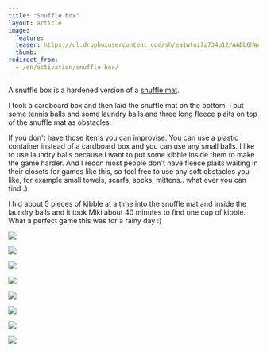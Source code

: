 ```yaml
---
title: "Snuffle box"
layout: article
image:
  feature:
  teaser: https://dl.dropboxusercontent.com/sh/ea1wtnz7z734o12/AADb6hWcvIWmXhQtWJ9W17jwa/aktivointi/haistelulaatikko/DS41144-245px.jpg
  thumb:
redirect_from:
  - /en/activation/snuffle-box/
---
```


A snuffle box is a hardened version of a [snuffle mat](/en/brain-games/snuffle-mat/).

I took a cardboard box and then laid the snuffle mat on the bottom. I put some tennis balls and some laundry balls and three long fleece plaits on top of the snuffle mat as obstacles.

If you don't have those items you can improvise. You can use a plastic container instead of a cardboard box and you can use any small balls. I like to use laundry balls because I want to put some kibble inside them to make the game harder. And I recon most people don't have fleece plaits waiting in their closets for games like this, so feel free to use any soft obstacles you like, for example small towels, scarfs, socks, mittens.. what ever you can find :)

I hid about 5 pieces of kibble at a time into the snuffle mat and inside the laundry balls and it took Miki about 40 minutes to find one cup of kibble. What a perfect game this was for a rainy day :)

[![](https://dl.dropboxusercontent.com/sh/ea1wtnz7z734o12/AAASg0PWJz7W1rZifFpV4lC-a/aktivointi/haistelulaatikko/DS41013-800px.jpg)](https://dl.dropboxusercontent.com/sh/ea1wtnz7z734o12/AAA6kaPiZbsQa0AHyZYtMrEua/aktivointi/haistelulaatikko/DS41013.jpg)

[![](https://dl.dropboxusercontent.com/sh/ea1wtnz7z734o12/AAA9NwgQnGuC8HpCi9zjb353a/aktivointi/haistelulaatikko/DS40996-800px.jpg)](https://dl.dropboxusercontent.com/sh/ea1wtnz7z734o12/AAA1O3X1NhG1_hzcTR0nuZJBa/aktivointi/haistelulaatikko/DS40996.jpg)

[![](https://dl.dropboxusercontent.com/sh/ea1wtnz7z734o12/AAAwDFlx10zCITNE0WkBFNE2a/aktivointi/haistelulaatikko/DS41005-800px.jpg)](https://dl.dropboxusercontent.com/sh/ea1wtnz7z734o12/AAD9EKoZSELanPFV4qKtyNESa/aktivointi/haistelulaatikko/DS41005.jpg)

[![](https://dl.dropboxusercontent.com/sh/ea1wtnz7z734o12/AADjeLAS0jzk0Fo5DpFL07SXa/aktivointi/haistelulaatikko/DS41030-800px.jpg)](https://dl.dropboxusercontent.com/sh/ea1wtnz7z734o12/AAAEqis9NgYNSGEbmzisDbIfa/aktivointi/haistelulaatikko/DS41030.jpg)

[![](https://dl.dropboxusercontent.com/sh/ea1wtnz7z734o12/AAAWfzyLfXzEqqFamGy-ozVta/aktivointi/haistelulaatikko/DS41037-800px.jpg)](https://dl.dropboxusercontent.com/sh/ea1wtnz7z734o12/AACv8WpP-tGILFqhPaoROVVda/aktivointi/haistelulaatikko/DS41037.jpg)

[![](https://dl.dropboxusercontent.com/sh/ea1wtnz7z734o12/AACXYOkrUV2yb2W7vTxW7xSFa/aktivointi/haistelulaatikko/DS41144-800px.jpg)](https://dl.dropboxusercontent.com/sh/ea1wtnz7z734o12/AADAFQSXn4k01UDgVu-yWRkDa/aktivointi/haistelulaatikko/DS41144.jpg)

[![](https://dl.dropboxusercontent.com/sh/ea1wtnz7z734o12/AACw3EjQkdGWFH4IklUbfWVEa/aktivointi/haistelulaatikko/DS41184-800px.jpg)](https://dl.dropboxusercontent.com/sh/ea1wtnz7z734o12/AACGZ8A_sE-YhbMW5YJxm5bXa/aktivointi/haistelulaatikko/DS41184.jpg)

[![](https://dl.dropboxusercontent.com/sh/ea1wtnz7z734o12/AABKWoIINcGnY-ZJbVC0XNNSa/aktivointi/haistelulaatikko/DS41165-800px.jpg)](https://dl.dropboxusercontent.com/sh/ea1wtnz7z734o12/AABLUp-kQmi6QkGEXp7Y_6soa/aktivointi/haistelulaatikko/DS41165.jpg)
